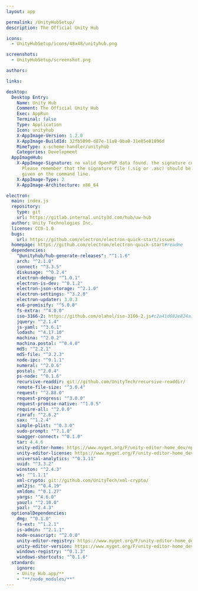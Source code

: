 ```yaml
---
layout: app

permalink: /UnityHubSetup/
description: The Official Unity Hub

icons:
  - UnityHubSetup/icons/48x48/unityhub.png

screenshots:
  - UnityHubSetup/screenshot.png

authors:

links:

desktop:
  Desktop Entry:
    Name: Unity Hub
    Comment: The Official Unity Hub
    Exec: AppRun
    Terminal: false
    Type: Application
    Icon: unityhub
    X-AppImage-Version: 1.2.0
    X-AppImage-BuildId: 32fb5090-d87e-11a8-0ba0-31e85e81896d
    MimeType: x-scheme-handler/unityhub
    Categories: Development
  AppImageHub:
    X-AppImage-Signature: no valid OpenPGP data found. the signature could not be verified.
      Please remember that the signature file (.sig or .asc) should be the first file
      given on the command line.
    X-AppImage-Type: 2
    X-AppImage-Architecture: x86_64

electron:
  main: index.js
  repository:
    type: git
    url: https://gitlab.internal.unity3d.com/hub/uw-hub
  author: Unity Technologies Inc.
  license: CC0-1.0
  bugs:
    url: https://github.com/electron/electron-quick-start/issues
  homepage: https://github.com/electron/electron-quick-start#readme
  dependencies:
    "@unityhub/hub-generate-releases": "^1.1.6"
    arch: "^2.1.0"
    connect: "^3.3.5"
    diskusage: "^0.2.4"
    electron-debug: "^1.0.1"
    electron-is-dev: "^0.1.2"
    electron-json-storage: "^2.1.0"
    electron-settings: "^3.2.0"
    electron-updater: 3.0.3
    es6-promisify: "^5.0.0"
    fs-extra: "^4.0.0"
    iso-3166-2: https://github.com/olahol/iso-3166-2.js#c2a41d682e824a1905f70dc04a4cff89e04e883d
    jquery: "^2.1.4"
    js-yaml: "^3.6.1"
    lodash: "^4.17.10"
    machina: "^2.0.2"
    machina.postal: "^0.4.0"
    md5: "^2.2.1"
    md5-file: "^3.2.3"
    node-ipc: "^9.1.1"
    numeral: "^2.0.6"
    postal: "^2.0.4"
    ps-node: "^0.1.6"
    recursive-readdir: git://github.com/UnityTech/recursive-readdir/
    remote-file-size: "^3.0.4"
    request: "^2.88.0"
    request-progress: "^3.0.0"
    request-promise-native: "^1.0.5"
    require-all: "^2.0.0"
    rimraf: "^2.6.2"
    sax: "^1.2.4"
    simple-plist: "^0.3.0"
    sudo-prompt: "^7.1.0"
    swagger-connect: "^0.1.0"
    tar: 4.4.6
    unity-editor-home: https://www.myget.org/F/unity-editor-home_dev/npm/unity-editor-home/-/unity-editor-home-0.30.0.tgz
    unity-editor-license: https://www.myget.org/F/unity-editor-home_dev/npm/unity-editor-license/-/unity-editor-license-1.0.6.tgz
    universal-analytics: "^0.3.11"
    uuid: "^3.3.2"
    winston: "^2.4.3"
    ws: "^1.1.1"
    xml-crypto: git://github.com/UnityTech/xml-crypto/
    xml2js: "^0.4.19"
    xmldom: "^0.1.27"
    yargs: "^4.6.0"
    yauzl: "^2.10.0"
    yazl: "^2.4.3"
  optionalDependencies:
    dmg: "^0.1.0"
    fs-ext: "^1.2.1"
    is-admin: "^2.1.1"
    node-osascript: "^2.0.0"
    unity-editor-registry: https://www.myget.org/F/unity-editor-home_dev/npm/unity-editor-registry/-/unity-editor-registry-1.0.2.tgz
    unity-editor-version: https://www.myget.org/F/unity-editor-home_dev/npm/unity-editor-version/-/unity-editor-version-1.0.2.tgz
    windows-registry: "^0.1.3"
    windows-shortcuts: "^0.1.6"
  standard:
    ignore:
    - Unity Hub.app/**
    - "**/node_modules/**"
---
```

